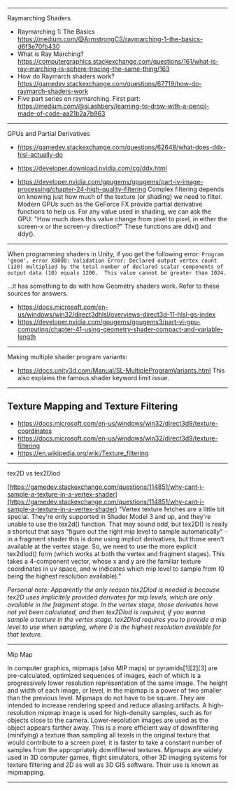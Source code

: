 ----
Raymarching Shaders
* Raymarching 1: The Basics https://medium.com/@ArmstrongCS/raymarching-1-the-basics-d6f3e70fb430
* What is Ray Marching? https://computergraphics.stackexchange.com/questions/161/what-is-ray-marching-is-sphere-tracing-the-same-thing/163
* How do Raymarch shaders work? https://gamedev.stackexchange.com/questions/67719/how-do-raymarch-shaders-work
* Five part series on raymarching. First part: https://medium.com/@si.ashbery/learning-to-draw-with-a-pencil-made-of-code-aa21b2a7b963
----
GPUs and Partial Derivatives

* https://gamedev.stackexchange.com/questions/62648/what-does-ddx-hlsl-actually-do
* https://developer.download.nvidia.com/cg/ddx.html

* https://developer.nvidia.com/gpugems/gpugems/part-iv-image-processing/chapter-24-high-quality-filtering
Complex filtering depends on knowing just how much of the texture (or shading) we need to filter. Modern GPUs such as the GeForce FX provide partial derivative functions to help us. For any value used in shading, we can ask the GPU: "How much does this value change from pixel to pixel, in either the screen-x or the screen-y direction?"
These functions are ddx() and ddy().
----
When programming shaders in Unity, if you get the following error: `Program 'geom', error X8000: Validation Error: Declared output vertex count (120) multiplied by the total number of declared scalar components of output data (10) equals 1200.  This value cannot be greater than 1024.`

...it has something to do with how Geometry shaders work. Refer to these sources for answers.
* https://docs.microsoft.com/en-us/windows/win32/direct3dhlsl/overviews-direct3d-11-hlsl-gs-index
* https://developer.nvidia.com/gpugems/gpugems3/part-vi-gpu-computing/chapter-41-using-geometry-shader-compact-and-variable-length
----
Making multiple shader program variants:
* https://docs.unity3d.com/Manual/SL-MultipleProgramVariants.html
This also explains the famous shader keyword limit issue.
----
## Texture Mapping and Texture Filtering
* https://docs.microsoft.com/en-us/windows/win32/direct3d9/texture-coordinates
* https://docs.microsoft.com/en-us/windows/win32/direct3d9/texture-filtering
* https://en.wikipedia.org/wiki/Texture_filtering
----
tex2D vs tex2Dlod

[https://gamedev.stackexchange.com/questions/114851/why-cant-i-sample-a-texture-in-a-vertex-shader](https://gamedev.stackexchange.com/questions/114851/why-cant-i-sample-a-texture-in-a-vertex-shader)
"Vertex texture fetches are a little bit special. They're only supported in Shader Model 3 and up, and they're unable to use the tex2d() function.
That may sound odd, but tex2D() is really a shortcut that says "figure out the right mip level to sample automatically" - in a fragment shader this is done using implicit derivatives, but those aren't available at the vertex stage.
So, we need to use the more explicit tex2dlod() form (which works at both the vertex and fragment stages). This takes a 4-component vector, whose x and y are the familiar texture coordinates in uv space, and w indicates which mip level to sample from (0 being the highest resolution available)."

_Personal note: Apparently the only reason tex2Dlod is needed is because tex2D uses implicitely provided derivates for mip levels, which are only available in the fragment stage. In the vertex stage, those derivates have not yet been calculated, and then tex2Dlod is required, if you wanna sample a texture in the vertex stage. tex2Dlod requires you to provide a mip level to use when sampling, where 0 is the highest resolution available for that texture._

----
Mip Map

In computer graphics, mipmaps (also MIP maps) or pyramids[1][2][3] are pre-calculated, optimized sequences of images, each of which is a progressively lower resolution representation of the same image. The height and width of each image, or level, in the mipmap is a power of two smaller than the previous level. Mipmaps do not have to be square. They are intended to increase rendering speed and reduce aliasing artifacts. A high-resolution mipmap image is used for high-density samples, such as for objects close to the camera. Lower-resolution images are used as the object appears farther away. This is a more efficient way of downfiltering (minifying) a texture than sampling all texels in the original texture that would contribute to a screen pixel; it is faster to take a constant number of samples from the appropriately downfiltered textures. Mipmaps are widely used in 3D computer games, flight simulators, other 3D imaging systems for texture filtering and 2D as well as 3D GIS software. Their use is known as mipmapping.

----
